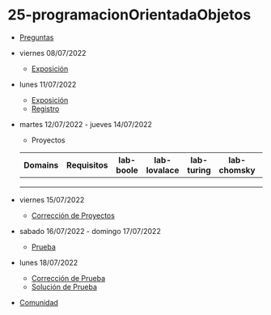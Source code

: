 # 25-programacionOrientadaObjetos

- [Preguntas](https://escuela.it/cursos/curso-recurrencia-desarrollo-software/clase/patron)
- viernes 08/07/2022
  - [Exposición](https://escuela.it/cursos/curso-recurrencia-desarrollo-software/clase/patron)
- lunes 11/07/2022
  - [Exposición](https://escuela.it/cursos/curso-recurrencia-desarrollo-software/clase/patron)
  - [Registro](https://forms.gle/pA2QvsW32P4KtTD77)
- martes 12/07/2022 - jueves 14/07/2022
  - Proyectos
  
  |Domains|Requisitos|lab-boole|lab-lovalace|lab-turing|lab-chomsky|lab-bernersLee|
  |-------|----------|---------|------------|----------|-----------|--------------|
  |       |          |         |            |          |           |              |
  |       |          |         |            |          |           |              |
  |       |          |         |            |          |           |              |
- viernes 15/07/2022
  - [Corrección de Proyectos](https://escuela.it/cursos/curso-recurrencia-desarrollo-software/clase/patron)
- sabado 16/07/2022 - domingo 17/07/2022
  - [Prueba](https://forms.gle/hB9UJoN2PYiexctH8)
- lunes 18/07/2022
  - [Corrección de Prueba](https://escuela.it/cursos/curso-recurrencia-desarrollo-software/clase/patron)
  - [Solución de Prueba](https://docs.google.com/spreadsheets/d/1Uwtqa5VdD5wK2X7eLgkS6_th16aPnsW8pa5Ft2TyLPo/edit#gid=0)
- [Comunidad](https://app.slack.com/client/T02S3KYD464/C02TFSKSHCP)
